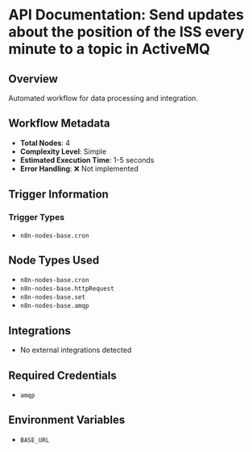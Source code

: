 # API Documentation: Send updates about the position of the ISS every minute to a topic in ActiveMQ

## Overview
Automated workflow for data processing and integration.

## Workflow Metadata
- **Total Nodes**: 4
- **Complexity Level**: Simple
- **Estimated Execution Time**: 1-5 seconds
- **Error Handling**: ❌ Not implemented

## Trigger Information
### Trigger Types
- `n8n-nodes-base.cron`

## Node Types Used
- `n8n-nodes-base.cron`
- `n8n-nodes-base.httpRequest`
- `n8n-nodes-base.set`
- `n8n-nodes-base.amqp`

## Integrations
- No external integrations detected

## Required Credentials
- `amqp`

## Environment Variables
- `BASE_URL`

